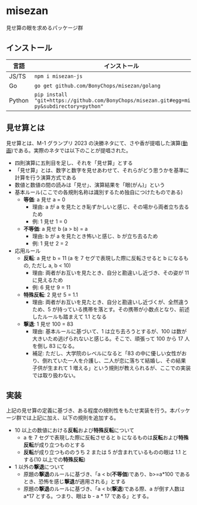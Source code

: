 # misezan

見せ算の眼を求めるパッケージ群

## インストール

| 言語   | インストール                                                                                    |
| ------ | ----------------------------------------------------------------------------------------------- |
| JS/TS  | `npm i misezan-js`                                                                              |
| Go     | `go get github.com/BonyChops/misezan/golang`                                                    |
| Python | `pip install "git+https://github.com/BonyChops/misezan.git#egg=misezan-py&subdirectory=python"` |

## 見せ算とは

見せ算とは、M-1 グランプリ 2023 の決勝ネタにて、さや香が提唱した演算([動画](https://lemino.docomo.ne.jp/contents/Y3JpZDovL3BsYWxhLmlwdHZmLmpwL3ZvZC8wMDAwMDAwMDAwX2wwbHFhdTA2dnM=?pit_git_type=LIVE_SINGLE))である。実際のネタでは以下のことが提唱された。

- 四則演算に五則目を足し、それを「見せ算」とする
- 「見せ算」とは、数字と数字を見せあわせて、それらがどう思うかを基準に計算を行う演算方式である
- 数値と数値の間の読みは「見せ」、演算結果を「眼(がん)」という
- 基本ルール(ここでの各規則名称は識別するため独自につけたものである)
  - **等価**: a 見せ a = 0
    - 理由: a が a を見たとき恥ずかしいと感じ、その場から両者立ち去るため
    - 例: 1 見せ 1 = 0
  - **不等価**: a 見せ b (a > b) = a
    - 理由: b が a を見たとき怖いと感じ、b が立ち去るため
    - 例: 1 見せ 2 = 2
- 応用ルール
  - **反転**: a 見せ b = 11 (a を 7 セグで表現した際に反転させると b になるもの, ただし a, b < 10)
    - 理由: 両者がお互いを見たとき、自分と勘違いし近づき、その姿が 11 に見えるため
    - 例: 6 見せ 9 = 11
  - **特殊反転**: 2 見せ 5 = 1.1
    - 理由: 両者がお互いを見たとき、自分と勘違いし近づくが、全然違うため、5 が持っている携帯を落とす。その携帯が小数点となり、前述したルールも踏まえて 1.1 となる
  - **撃退**: 1 見せ 100 = 83
    - 理由: 基本ルールに基づいて、1 は立ち去ろうとするが、100 は数が大きいため逃げられないと感じる。そこで、頑張って 100 から 17 人を倒し 83 になる。
    - 補足: ただし、大学院のレベルになると「83 の中に優しい女性がおり、倒れていた一人を介護し、二人が恋に落ちて結婚し、その結果子供が生まれて 1 増える」という規則が教えられるが、ここでの実装では取り扱わない。

## 実装

上記の見せ算の定義に基づき、ある程度の規則性をもたせ実装を行う。本パッケージ群では上記に加え、以下の規則を追加する。

- 10 以上の数値における**反転**および**特殊反転**について
  - a を 7 セグで表現した際に反転させると b になるものは**反転**および**特殊反転**が成り立つものとする
  - **反転**が成り立つもののうち 2 または 5 が含まれているものの眼は 1.1 とする(10 以上での**特殊反転**)
- 1 以外の**撃退**について
  - 原題の**撃退**のルールに基づき、「a < b(**不等価**)であり、b>=a\*100 であるとき、恐怖を感じ**撃退**が適用される」とする
  - 原題の**撃退**のルールに基づき、「a < b(**撃退**)である際、a が倒す人数は a*17 とする。つまり、眼は b - a * 17 である」とする。
